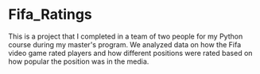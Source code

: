 # Fifa_Ratings
This is a project that I completed in a team of two people for my Python course during my master's program. We analyzed data on how the Fifa video game rated players and how different positions were rated based on how popular the position was in the media. 
